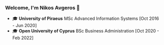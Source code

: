 ### Welcome, I'm Nikos Avgeros 👋
<ul>
	<li>&#x1F393; <strong>University of Piraeus</strong> MSc Advanced Information Systems [Oct 2016 - Jun 2020]</li>
	<li>&#x1F393; <strong>Open University of Cyprus</strong> BSc Business Administration [Oct 2020 - Feb 2022]</li>
</ul>
<!--
**nikavgeros/nikavgeros** is a ✨ _special_ ✨ repository because its `README.md` (this file) appears on your GitHub profile.

Here are some ideas to get you started:

- 🔭 I’m currently working on ...
- 🌱 I’m currently learning ...
- 👯 I’m looking to collaborate on ...
- 🤔 I’m looking for help with ...
- 💬 Ask me about ...
- 📫 How to reach me: ...
- 😄 Pronouns: ...
- ⚡ Fun fact: ...
-->
